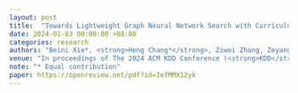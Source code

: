 ```yaml
---
layout: post
title:  "Towards Lightweight Graph Neural Network Search with Curriculum Graph Sparsification"
date: 2024-01-03 00:00:00 +08:00
categories: research
authors: "Beini Xie*, <strong>Heng Chang*</strong>, Ziwei Zhang, Zeyang Zhang, Simin Wu, Xin Wang, Yuan Meng, Wenwu Zhu"
venue: "In proceedings of The 2024 ACM KDD Conference (<strong>KDD</strong>)"
note: "* Equal contribution"
paper: https://openreview.net/pdf?id=IefMMX12yk
---
```

